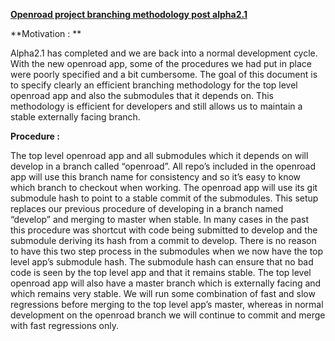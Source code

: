 **<span style="text-decoration:underline;">Openroad project branching methodology post alpha2.1</span>**

**Motivation : **

Alpha2.1 has completed and we are back into a normal development cycle. With the new openroad app, some of the procedures we had put in place were poorly specified and a bit cumbersome. The goal of this document is to specify clearly an efficient branching methodology for the top level openroad app and also the submodules that it depends on. This methodology is efficient for developers and still allows us to maintain a stable externally facing branch.

**Procedure :**

The top level openroad app and all submodules which it depends on will develop in a branch called “openroad”. All repo’s included in the openroad app will use this branch name for consistency and so it’s easy to know which branch to checkout when working. The openroad app will use its git submodule hash to point to a stable commit of the submodules. This setup replaces our previous procedure of developing in a branch named “develop” and merging to master when stable. In many cases in the past this procedure was shortcut with code being submitted to develop and the submodule deriving its hash from a commit to develop. There is no reason to have this two step process in the submodules when we now have the top level app’s submodule hash. The submodule hash can ensure that no bad code is seen by the top level app and that it remains stable. The top level openroad app will also have a master branch which is externally facing and which remains very stable. We will run some combination of fast and slow regressions before merging to the top level app’s master, whereas in normal development on the openroad branch we will continue to commit and merge with fast regressions only.

